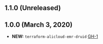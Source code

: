 ## 1.1.0 (Unreleased)
## 1.0.0 (March 3, 2020)

- **NEW:** `terraform-alicloud-emr-druid` [GH-1]( https://github.com/terraform-alicloud-modules/terraform-alicloud-emr-druid/pull/1)
